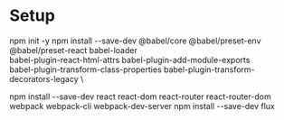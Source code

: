 # Setup

npm init -y
npm install --save-dev @babel/core @babel/preset-env @babel/preset-react babel-loader \
 babel-plugin-react-html-attrs babel-plugin-add-module-exports \
 babel-plugin-transform-class-properties babel-plugin-transform-decorators-legacy \

npm install --save-dev react react-dom react-router react-router-dom webpack webpack-cli webpack-dev-server
npm install --save-dev flux
